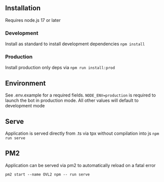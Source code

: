 ## Installation

Requires node.js 17 or later


### Development
Install as standard to install development dependencies
`npm install`

### Production
Install production only deps via
`npm run install:prod`

## Environment

See .env.example for a required fields.
`NODE_ENV=production` is required to launch the bot in production mode. All other values will default to development mode

## Serve

Application is served directly from .ts via tpx without compilation into js
`npm run serve`

## PM2

Application can be served via pm2 to automatically reload on a fatal error

`pm2 start --name OVL2 npm -- run serve`
